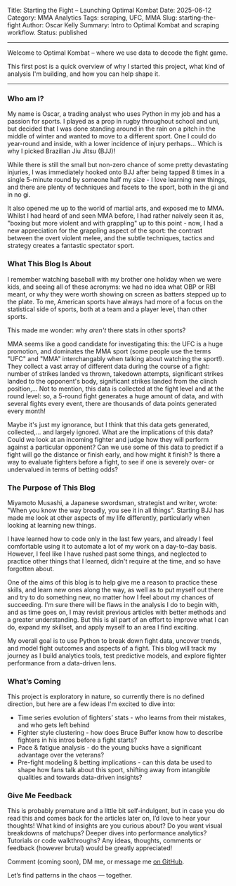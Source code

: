 Title: Starting the Fight – Launching Optimal Kombat
Date: 2025-06-12
Category: MMA Analytics
Tags: scraping, UFC, MMA
Slug: starting-the-fight
Author: Oscar Kelly
Summary: Intro to Optimal Kombat and scraping workflow.
Status: published

---
Welcome to Optimal Kombat – where we use data to decode the fight game.

This first post is a quick overview of why I started this project, what kind of analysis I'm building, and how you can help shape it.

---

### Who am I?
My name is Oscar, a trading analyst who uses Python in my job and has a passion for sports. I played as a prop in rugby throughout school and uni, but decided that I was done standing around in the rain on a pitch in the middle of winter and wanted to move to a different sport. One I could do year-round and inside, with a lower incidence of injury perhaps... Which is why I picked Brazilian Jiu Jitsu (BJJ)!

While there is still the small but non-zero chance of some pretty devastating injuries, I was immediately hooked onto BJJ after being tapped 8 times in a single 5-minute round by someone half my size - I love learning new things, and there are plenty of techniques and facets to the sport, both in the gi and in no gi.

It also opened me up to the world of martial arts, and exposed me to MMA. Whilst I had heard of and seen MMA before, I had rather naively seen it as, "boxing but more violent and with grappling" up to this point - now, I had a new appreciation for the grappling aspect of the sport: the contrast between the overt violent melee, and the subtle techniques, tactics and strategy creates a fantastic spectator sport.

### What This Blog Is About
I remember watching baseball with my brother one holiday when we were kids, and seeing all of these acronyms: we had no idea what OBP or RBI meant, or why they were worth showing on screen as batters stepped up to the plate. To me, American sports have always had more of a focus on the statistical side of sports, both at a team and a player level, than other sports.

This made me wonder: why *aren't* there stats in other sports?

MMA seems like a good candidate for investigating this: the UFC is a huge promotion, and dominates the MMA sport (some people use the terms "UFC" and "MMA" interchangably when talking about watching the sport!). They collect a vast array of different data during the course of a fight: number of strikes landed vs thrown, takedown attempts, significant strikes landed to the opponent's body, significant strikes landed from the clinch position,... Not to mention, this data is collected at the fight level and at the round level: so, a 5-round fight generates a huge amount of data, and with several fights every event, there are thousands of data points generated every month!

Maybe it's just my ignorance, but I think that this data gets generated, collected,... and largely ignored. What are the implications of this data? Could we look at an incoming fighter and judge how they will perform against a particular opponent? Can we use some of this data to predict if a fight will go the distance or finish early, and how might it finish? Is there a way to evaluate fighters before a fight, to see if one is severely over- or undervalued in terms of betting odds?

### The Purpose of This Blog
Miyamoto Musashi, a Japanese swordsman, strategist and writer, wrote: "When you know the way broadly, you see it in all things". Starting BJJ has made me look at other aspects of my life differently, particularly when looking at learning new things.

I have learned how to code only in the last few years, and already I feel comfortable using it to automate a lot of my work on a day-to-day basis. However, I feel like I have rushed past some things, and neglected to practice other things that I learned, didn't require at the time, and so have forgotten about.

One of the aims of this blog is to help give me a reason to practice these skills, and learn new ones along the way, as well as to put myself out there and try to do something new, no matter how I feel about my chances of succeeding. I'm sure there will be flaws in the analysis I do to begin with, and as time goes on, I may revisit previous articles with better methods and a greater understanding. But this is all part of an effort to improve what I can do, expand my skillset, and apply myself to an area I find exciting.

My overall goal is to use Python to break down fight data, uncover trends, and model fight outcomes and aspects of a fight. This blog will track my journey as I build analytics tools, test predictive models, and explore fighter performance from a data-driven lens.

### What’s Coming
This project is exploratory in nature, so currently there is no defined direction, but here are a few ideas I'm excited to dive into:

- Time series evolution of fighters’ stats - who learns from their mistakes, and who gets left behind
- Fighter style clustering - how does Bruce Buffer know how to describe fighters in his intros before a fight starts?
- Pace & fatigue analysis - do the young bucks have a significant advantage over the veterans?
- Pre-fight modeling & betting implications - can this data be used to shape how fans talk about this sport, shifting away from intangible qualities and towards data-driven insights?

### Give Me Feedback
This is probably premature and a little bit self-indulgent, but in case you do read this and comes back for the articles later on, I’d love to hear your thoughts! What kind of insights are you curious about? Do you want visual breakdowns of matchups? Deeper dives into performance analytics? Tutorials or code walkthroughs? Any ideas, thoughts, comments or feedback (however brutal) would be greatly appreciated!

Comment (coming soon), DM me, or message me [on GitHub](https://github.com/optimal-kombat).

Let’s find patterns in the chaos — together.